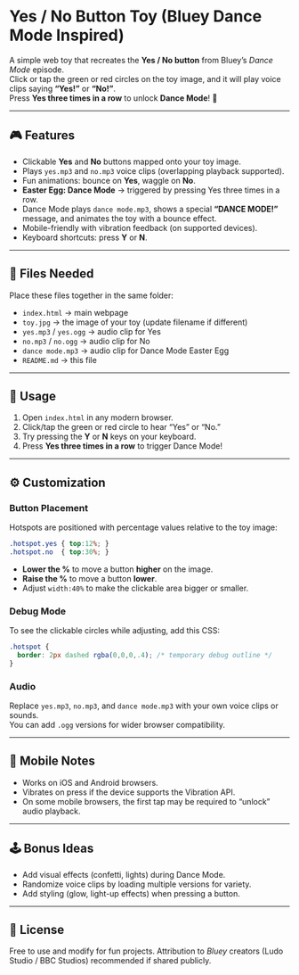 # Yes / No Button Toy (Bluey Dance Mode Inspired)

A simple web toy that recreates the **Yes / No button** from Bluey’s *Dance Mode* episode.  
Click or tap the green or red circles on the toy image, and it will play voice clips saying **“Yes!”** or **“No!”**.  
Press **Yes three times in a row** to unlock **Dance Mode**! 🎉

---

## 🎮 Features
- Clickable **Yes** and **No** buttons mapped onto your toy image.
- Plays `yes.mp3` and `no.mp3` voice clips (overlapping playback supported).
- Fun animations: bounce on **Yes**, waggle on **No**.
- **Easter Egg: Dance Mode** → triggered by pressing Yes three times in a row.
- Dance Mode plays `dance mode.mp3`, shows a special **“DANCE MODE!”** message, and animates the toy with a bounce effect.
- Mobile-friendly with vibration feedback (on supported devices).
- Keyboard shortcuts: press **Y** or **N**.

---

## 📂 Files Needed
Place these files together in the same folder:
- `index.html` → main webpage
- `toy.jpg` → the image of your toy (update filename if different)
- `yes.mp3` / `yes.ogg` → audio clip for Yes
- `no.mp3` / `no.ogg` → audio clip for No
- `dance mode.mp3` → audio clip for Dance Mode Easter Egg
- `README.md` → this file

---

## 🚀 Usage
1. Open `index.html` in any modern browser.
2. Click/tap the green or red circle to hear “Yes” or “No.”
3. Try pressing the **Y** or **N** keys on your keyboard.
4. Press **Yes three times in a row** to trigger Dance Mode!

---

## ⚙️ Customization

### Button Placement
Hotspots are positioned with percentage values relative to the toy image:
```css
.hotspot.yes { top:12%; }
.hotspot.no  { top:30%; }
```

- **Lower the %** to move a button **higher** on the image.
- **Raise the %** to move a button **lower**.
- Adjust `width:40%` to make the clickable area bigger or smaller.

### Debug Mode
To see the clickable circles while adjusting, add this CSS:
```css
.hotspot {
  border: 2px dashed rgba(0,0,0,.4); /* temporary debug outline */
}
```

### Audio
Replace `yes.mp3`, `no.mp3`, and `dance mode.mp3` with your own voice clips or sounds.  
You can add `.ogg` versions for wider browser compatibility.

---

## 📱 Mobile Notes
- Works on iOS and Android browsers.
- Vibrates on press if the device supports the Vibration API.
- On some mobile browsers, the first tap may be required to “unlock” audio playback.

---

## 🕹️ Bonus Ideas
- Add visual effects (confetti, lights) during Dance Mode.
- Randomize voice clips by loading multiple versions for variety.
- Add styling (glow, light-up effects) when pressing a button.

---

## 📜 License
Free to use and modify for fun projects. Attribution to *Bluey* creators (Ludo Studio / BBC Studios) recommended if shared publicly.
